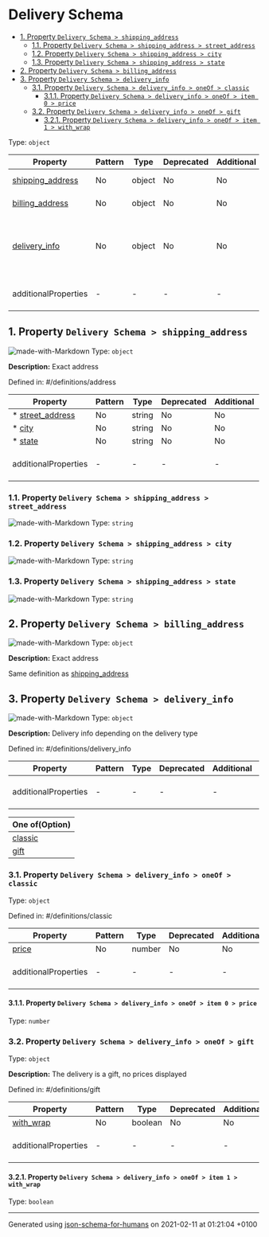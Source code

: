 # Delivery Schema

- [1. Property `Delivery Schema > shipping_address`](#shipping_address)
  - [1.1. Property `Delivery Schema > shipping_address > street_address`](#shipping_address_street_address)
  - [1.2. Property `Delivery Schema > shipping_address > city`](#shipping_address_city)
  - [1.3. Property `Delivery Schema > shipping_address > state`](#shipping_address_state)
- [2. Property `Delivery Schema > billing_address`](#billing_address)
- [3. Property `Delivery Schema > delivery_info`](#delivery_info)
  - [3.1. Property `Delivery Schema > delivery_info > oneOf > classic`](#delivery_info_oneOf_i0)
    - [3.1.1. Property `Delivery Schema > delivery_info > oneOf > item 0 > price`](#delivery_info_oneOf_i0_price)
  - [3.2. Property `Delivery Schema > delivery_info > oneOf > gift`](#delivery_info_oneOf_i1)
    - [3.2.1. Property `Delivery Schema > delivery_info > oneOf > item 1 > with_wrap`](#delivery_info_oneOf_i1_with_wrap)

Type: `object`

| Property | Pattern | Type | Deprecated | Additional | Description |
| -------- | ------- | ---- | ---------- | ---------- | ----------- |
| [shipping_address](#shipping_address)|No|object|No| No|Exact address|
| [billing_address](#billing_address)|No|object|No| No|Exact address|
| [delivery_info](#delivery_info)|No|object|No| No|Delivery info depending on the delivery type|
  | additionalProperties | - | - | - | - |  [![made-with-Markdown](https://img.shields.io/badge/Any%20type-allowed-green)](# "Additional Properties of any type are allowed.") | - |        

## <a name="shipping_address"></a>1. Property `Delivery Schema > shipping_address`

![made-with-Markdown](https://img.shields.io/badge/Optional-yellow)
Type: `object`

**Description:** Exact address

Defined in: #/definitions/address

| Property | Pattern | Type | Deprecated | Additional | Description |
| -------- | ------- | ---- | ---------- | ---------- | ----------- |
|*  [street_address](#shipping_address_street_address)|No|string|No| No|-|
|*  [city](#shipping_address_city)|No|string|No| No|-|
|*  [state](#shipping_address_state)|No|string|No| No|-|
  | additionalProperties | - | - | - | - |  [![made-with-Markdown](https://img.shields.io/badge/Any%20type-allowed-green)](# "Additional Properties of any type are allowed.") | - |        

### <a name="shipping_address_street_address"></a>1.1. Property `Delivery Schema > shipping_address > street_address`

![made-with-Markdown](https://img.shields.io/badge/Required-blue)
Type: `string`

### <a name="shipping_address_city"></a>1.2. Property `Delivery Schema > shipping_address > city`

![made-with-Markdown](https://img.shields.io/badge/Required-blue)
Type: `string`

### <a name="shipping_address_state"></a>1.3. Property `Delivery Schema > shipping_address > state`

![made-with-Markdown](https://img.shields.io/badge/Required-blue)
Type: `string`

## <a name="billing_address"></a>2. Property `Delivery Schema > billing_address`

![made-with-Markdown](https://img.shields.io/badge/Optional-yellow)
Type: `object`

**Description:** Exact address

Same definition as [shipping_address](#shipping_address)

## <a name="delivery_info"></a>3. Property `Delivery Schema > delivery_info`

![made-with-Markdown](https://img.shields.io/badge/Optional-yellow)
Type: `object`

**Description:** Delivery info depending on the delivery type

Defined in: #/definitions/delivery_info

| Property | Pattern | Type | Deprecated | Additional | Description |
| -------- | ------- | ---- | ---------- | ---------- | ----------- |
  | additionalProperties | - | - | - | - |  [![made-with-Markdown](https://img.shields.io/badge/Any%20type-allowed-green)](# "Additional Properties of any type are allowed.") | - |        

| One of(Option) | 
| ---- |
| [classic](#delivery_info_oneOf_i0) |
| [gift](#delivery_info_oneOf_i1) |
### <a name="delivery_info_oneOf_i0"></a>3.1. Property `Delivery Schema > delivery_info > oneOf > classic`
Type: `object`

Defined in: #/definitions/classic

| Property | Pattern | Type | Deprecated | Additional | Description |
| -------- | ------- | ---- | ---------- | ---------- | ----------- |
| [price](#delivery_info_oneOf_i0_price)|No|number|No| No|-|
  | additionalProperties | - | - | - | - |  [![made-with-Markdown](https://img.shields.io/badge/Any%20type-allowed-green)](# "Additional Properties of any type are allowed.") | - |        

#### <a name="delivery_info_oneOf_i0_price"></a>3.1.1. Property `Delivery Schema > delivery_info > oneOf > item 0 > price`

Type: `number`

### <a name="delivery_info_oneOf_i1"></a>3.2. Property `Delivery Schema > delivery_info > oneOf > gift`
Type: `object`

**Description:** The delivery is a gift, no prices displayed

Defined in: #/definitions/gift

| Property | Pattern | Type | Deprecated | Additional | Description |
| -------- | ------- | ---- | ---------- | ---------- | ----------- |
| [with_wrap](#delivery_info_oneOf_i1_with_wrap)|No|boolean|No| No|-|
  | additionalProperties | - | - | - | - |  [![made-with-Markdown](https://img.shields.io/badge/Any%20type-allowed-green)](# "Additional Properties of any type are allowed.") | - |        

#### <a name="delivery_info_oneOf_i1_with_wrap"></a>3.2.1. Property `Delivery Schema > delivery_info > oneOf > item 1 > with_wrap`

Type: `boolean`

----------------------------------------------------------------------------------------------------------------------------
Generated using [json-schema-for-humans](https://github.com/coveooss/json-schema-for-humans) on 2021-02-11 at 01:21:04 +0100